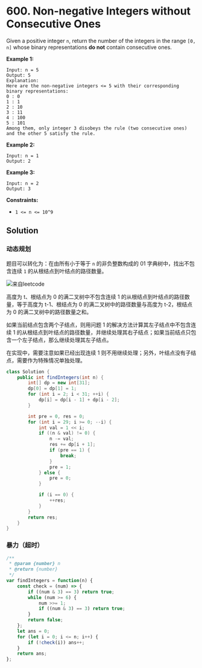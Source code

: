 # 600. Non-negative Integers without Consecutive Ones

Given a positive integer `n`, return the number of the integers in the range `[0, n]` whose binary representations **do not** contain consecutive ones.

 

**Example 1:**

```
Input: n = 5
Output: 5
Explanation:
Here are the non-negative integers <= 5 with their corresponding binary representations:
0 : 0
1 : 1
2 : 10
3 : 11
4 : 100
5 : 101
Among them, only integer 3 disobeys the rule (two consecutive ones) and the other 5 satisfy the rule. 
```

**Example 2:**

```
Input: n = 1
Output: 2
```

**Example 3:**

```
Input: n = 2
Output: 3
```

 

**Constraints:**

- `1 <= n <= 10^9`

## Solution

### 动态规划

题目可以转化为：在由所有小于等于 `n` 的非负整数构成的 01 字典树中，找出不包含连续 `1` 的从根结点到叶结点的路径数量。

![来自leetcode](https://assets.leetcode-cn.com/solution-static/600/g1.png)

高度为 t、根结点为 0 的满二叉树中不包含连续 1 的从根结点到叶结点的路径数量，等于高度为 t-1、根结点为 0 的满二叉树中的路径数量与高度为 t-2，根结点为 0 的满二叉树中的路径数量之和。

如果当前结点包含两个子结点，则用问题 1 的解决方法计算其左子结点中不包含连续 1 的从根结点到叶结点的路径数量，并继续处理其右子结点；如果当前结点只包含一个左子结点，那么继续处理其左子结点。

在实现中，需要注意如果已经出现连续 1 则不用继续处理；另外，叶结点没有子结点，需要作为特殊情况单独处理。

```java
class Solution {
    public int findIntegers(int n) {
        int[] dp = new int[31];
        dp[0] = dp[1] = 1;
        for (int i = 2; i < 31; ++i) {
            dp[i] = dp[i - 1] + dp[i - 2];
        }

        int pre = 0, res = 0;
        for (int i = 29; i >= 0; --i) {
            int val = 1 << i;
            if ((n & val) != 0) {
                n -= val;
                res += dp[i + 1];
                if (pre == 1) {
                    break;
                }
                pre = 1;
            } else {
                pre = 0;
            }

            if (i == 0) {
                ++res;
            }
        }
        return res;
    }
}
```



### 暴力（超时）

```js
/**
 * @param {number} n
 * @return {number}
 */
var findIntegers = function(n) {
    const check = (num) => {
        if ((num & 3) == 3) return true;
        while (num >= 6) {
            num >>= 1;
            if ((num & 3) == 3) return true;
        }
        return false;
    };
    let ans = 0;
    for (let i = 0; i <= n; i++) {
        if (!check(i)) ans++;
    }
    return ans;
};
```

